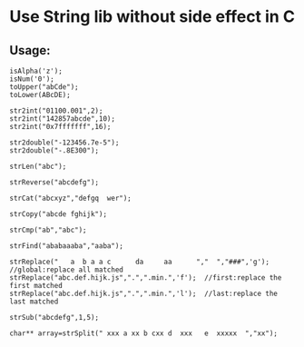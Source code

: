 # Use String lib without side effect in C
## Usage:
    
    isAlpha('z');
    isNum('0');
    toUpper("abCde");
    toLower(ABcDE);

    str2int("01100.001",2);
    str2int("142857abcde",10);
    str2int("0x7fffffff",16);

    str2double("-123456.7e-5");
    str2double("-.8E300");

    strLen("abc");

    strReverse("abcdefg");

    strCat("abcxyz","defgq  wer");

    strCopy("abcde fghijk");

    strCmp("ab","abc");

    strFind("ababaaaba","aaba");

    strReplace("   a  b a a c      da     aa      ","  ","###",'g');  //global:replace all matched
    strReplace("abc.def.hijk.js",".",".min.",'f');  //first:replace the first matched
    strReplace("abc.def.hijk.js",".",".min.",'l');  //last:replace the last matched

    strSub("abcdefg",1,5);

    char** array=strSplit(" xxx a xx b cxx d  xxx   e  xxxxx  ","xx");
